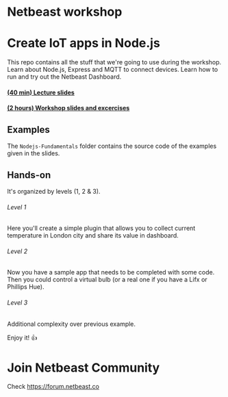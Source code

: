 # Netbeast workshop
# Create IoT apps in Node.js
This repo contains all the stuff that we're going to use during the workshop. Learn about Node.js, Express and MQTT to connect devices. Learn how to run and try out the Netbeast Dashboard.

#### [(40 min) Lecture slides](https://speakerdeck.com/fcojriosbello/meetup-slides)
#### [(2 hours) Workshop slides and excercises](https://docs.google.com/presentation/d/1_7qD6BJzThP8EkmDAavzTQr3bsB3ISEWeQ-Xd6sh0Mo/pub?start=false&loop=false&delayms=3000)

## Examples
The `Nodejs-Fundamentals` folder contains the source code of the examples given in the slides.

## Hands-on
 It's organized by levels (1, 2 & 3).

###### Level 1
 Here you'll create a simple plugin that allows you to collect current temperature in London city and
 share its value in dashboard.

###### Level 2
 Now you have a sample app that needs to be completed with some code. Then you could control a virtual bulb
 (or a real one if you have a Lifx or Phillips Hue).

###### Level 3
 Additional complexity over previous example.


 Enjoy it! :+1:

# Join Netbeast Community
Check https://forum.netbeast.co
